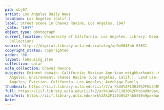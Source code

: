 ```yaml
---
pid: obj07
artist: Los Angeles Daily News
location: Los Angeles (Calif.)
label: Street scene in Chavez Ravine, Los Angeles, 1947
_date: '1947'
object_type: photograph
current_location: University of California, Los Angeles. Library. Department of Special
  Collections
source: https://digital.library.ucla.edu/catalog/xp9n9845bh-03031
copyright_status: copyrighted
order: '06'
layout: lahousing_item
collection: qatar
ucla_collection: Chavez Ravine
subjects: Eminent domain--California; Mexican American neighborhoods--California--Los
  Angeles; Environment; Chávez Ravine (Los Angeles, Calif.); Land use--California--Los
  Angeles; Eviction--California--Los Angeles; Aréchiga Family
thumbnail: https://iiif.library.ucla.edu/iiif/2/ark%3A%2F13030%2Fhb5489n9px/full/250,/0/default.jpg
full: https://iiif.library.ucla.edu/iiif/2/ark%3A%2F13030%2Fhb5489n9px/full/full/0/default.jpg
manifest: https://iiif.library.ucla.edu/ark%3A%2F13030%2Fhb5489n9px/manifest
Note: 
---
```

